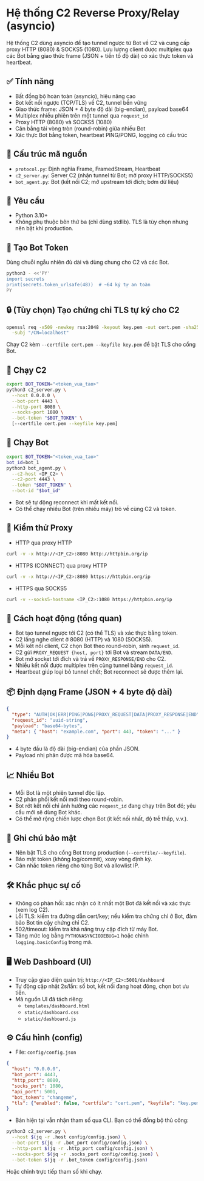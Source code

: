 # Hệ thống C2 Reverse Proxy/Relay (asyncio)

Hệ thống C2 dùng asyncio để tạo tunnel ngược từ Bot về C2 và cung cấp proxy HTTP (8080) & SOCKS5 (1080). Lưu lượng client được multiplex qua các Bot bằng giao thức frame (JSON + tiền tố độ dài) có xác thực token và heartbeat.

## ✅ Tính năng
- Bất đồng bộ hoàn toàn (asyncio), hiệu năng cao
- Bot kết nối ngược (TCP/TLS) về C2, tunnel bền vững
- Giao thức frame: JSON + 4 byte độ dài (big-endian), payload base64
- Multiplex nhiều phiên trên một tunnel qua `request_id`
- Proxy HTTP (8080) và SOCKS5 (1080)
- Cân bằng tải vòng tròn (round-robin) giữa nhiều Bot
- Xác thực Bot bằng token, heartbeat PING/PONG, logging có cấu trúc

## 📁 Cấu trúc mã nguồn
- `protocol.py`: Định nghĩa Frame, FramedStream, Heartbeat
- `c2_server.py`: Server C2 (nhận tunnel từ Bot; mở proxy HTTP/SOCKS5)
- `bot_agent.py`: Bot (kết nối C2; mở upstream tới đích; bơm dữ liệu)

## 🔧 Yêu cầu
- Python 3.10+
- Không phụ thuộc bên thứ ba (chỉ dùng stdlib). TLS là tùy chọn nhưng nên bật khi production.

## 🔐 Tạo Bot Token
Dùng chuỗi ngẫu nhiên đủ dài và dùng chung cho C2 và các Bot.
```bash
python3 - <<'PY'
import secrets
print(secrets.token_urlsafe(48))  # ~64 ký tự an toàn
PY
```

## 🔒 (Tùy chọn) Tạo chứng chỉ TLS tự ký cho C2
```bash
openssl req -x509 -newkey rsa:2048 -keyout key.pem -out cert.pem -sha256 -days 365 -nodes \
  -subj "/CN=localhost"
```
Chạy C2 kèm `--certfile cert.pem --keyfile key.pem` để bật TLS cho cổng Bot.

## 🚀 Chạy C2
```bash
export BOT_TOKEN="<token_vua_tao>"
python3 c2_server.py \
  --host 0.0.0.0 \
  --bot-port 4443 \
  --http-port 8080 \
  --socks-port 1080 \
  --bot-token "$BOT_TOKEN" \
  [--certfile cert.pem --keyfile key.pem]
```

## 🤖 Chạy Bot
```bash
export BOT_TOKEN="<token_vua_tao>"
bot_id=bot_1
python3 bot_agent.py \
  --c2-host <IP_C2> \
  --c2-port 4443 \
  --token "$BOT_TOKEN" \
  --bot-id "$bot_id"
```
- Bot sẽ tự động reconnect khi mất kết nối.
- Có thể chạy nhiều Bot (trên nhiều máy) trỏ về cùng C2 và token.

## 🧪 Kiểm thử Proxy
- HTTP qua proxy HTTP
```bash
curl -v -x http://<IP_C2>:8080 http://httpbin.org/ip
```
- HTTPS (CONNECT) qua proxy HTTP
```bash
curl -v -x http://<IP_C2>:8080 https://httpbin.org/ip
```
- HTTPS qua SOCKS5
```bash
curl -v --socks5-hostname <IP_C2>:1080 https://httpbin.org/ip
```

## 🧠 Cách hoạt động (tổng quan)
- Bot tạo tunnel ngược tới C2 (có thể TLS) và xác thực bằng token.
- C2 lắng nghe client ở 8080 (HTTP) và 1080 (SOCKS5).
- Mỗi kết nối client, C2 chọn Bot theo round-robin, sinh `request_id`.
- C2 gửi `PROXY_REQUEST {host, port}` tới Bot và stream `DATA/END`.
- Bot mở socket tới đích và trả về `PROXY_RESPONSE/END` cho C2.
- Nhiều kết nối được multiplex trên cùng tunnel bằng `request_id`.
- Heartbeat giúp loại bỏ tunnel chết; Bot reconnect sẽ được thêm lại.

## 📦 Định dạng Frame (JSON + 4 byte độ dài)
```json
{
  "type": "AUTH|OK|ERR|PING|PONG|PROXY_REQUEST|DATA|PROXY_RESPONSE|END",
  "request_id": "uuid-string",
  "payload": "base64-bytes",
  "meta": { "host": "example.com", "port": 443, "token": "..." }
}
```
- 4 byte đầu là độ dài (big-endian) của phần JSON.
- Payload nhị phân được mã hóa base64.

## 📈 Nhiều Bot
- Mỗi Bot là một phiên tunnel độc lập.
- C2 phân phối kết nối mới theo round-robin.
- Bot rớt kết nối chỉ ảnh hưởng các `request_id` đang chạy trên Bot đó; yêu cầu mới sẽ dùng Bot khác.
- Có thể mở rộng chiến lược chọn Bot (ít kết nối nhất, độ trễ thấp, v.v.).

## 🔐 Ghi chú bảo mật
- Nên bật TLS cho cổng Bot trong production (`--certfile/--keyfile`).
- Bảo mật token (không log/commit), xoay vòng định kỳ.
- Cân nhắc token riêng cho từng Bot và allowlist IP.

## 🛠️ Khắc phục sự cố
- Không có phản hồi: xác nhận có ít nhất một Bot đã kết nối và xác thực (xem log C2).
- Lỗi TLS: kiểm tra đường dẫn cert/key; nếu kiểm tra chứng chỉ ở Bot, đảm bảo Bot tin cậy chứng chỉ C2.
- 502/timeout: kiểm tra khả năng truy cập đích từ máy Bot.
- Tăng mức log bằng `PYTHONASYNCIODEBUG=1` hoặc chỉnh `logging.basicConfig` trong mã.


## 🖥️ Web Dashboard (UI)
- Truy cập giao diện quản trị: `http://<IP_C2>:5001/dashboard`
- Tự động cập nhật 2s/lần: số bot, kết nối đang hoạt động, chọn bot ưu tiên.
- Mã nguồn UI đã tách riêng:
  - `templates/dashboard.html`
  - `static/dashboard.css`
  - `static/dashboard.js`

## ⚙️ Cấu hình (config)
- File: `config/config.json`
```json
{
  "host": "0.0.0.0",
  "bot_port": 4443,
  "http_port": 8080,
  "socks_port": 1080,
  "api_port": 5001,
  "bot_token": "changeme",
  "tls": {"enabled": false, "certfile": "cert.pem", "keyfile": "key.pem"}
}
```
- Bản hiện tại vẫn nhận tham số qua CLI. Bạn có thể đồng bộ thủ công:
```bash
python3 c2_server.py \
  --host $(jq -r .host config/config.json) \
  --bot-port $(jq -r .bot_port config/config.json) \
  --http-port $(jq -r .http_port config/config.json) \
  --socks-port $(jq -r .socks_port config/config.json) \
  --bot-token $(jq -r .bot_token config/config.json)
```
Hoặc chỉnh trực tiếp tham số khi chạy.

